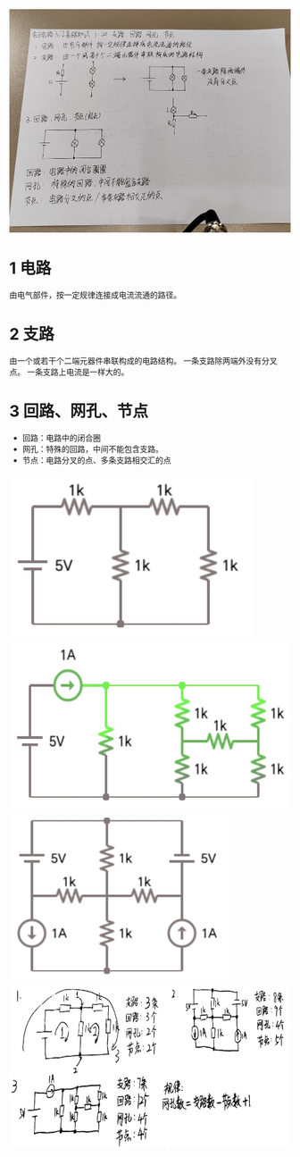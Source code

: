 
<img src="asset/1-20-1.jpg" height=400 />

# 1 电路
由电气部件，按一定规律连接成电流流通的路径。


# 2 支路
由一个或若干个二端元器件串联构成的电路结构。
一条支路除两端外没有分叉点。
一条支路上电流是一样大的。

# 3 回路、网孔、节点

- 回路：电路中的闭合圈
- 网孔：特殊的回路，中间不能包含支路。
- 节点：电路分叉的点、多条支路相交汇的点

<img src="asset/1-20-2.jpg" height=300 />

<img src="asset/1-20-3.jpg" height=300 />

<img src="asset/1-20-4.jpg" height=300 />

<img src="asset/1-20课后小练习答案.jpg" height=300 />



